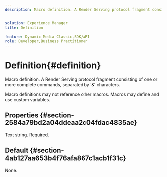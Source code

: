 ```yaml
---
description: Macro definition. A Render Serving protocol fragment consisting of one or more complete commands, separated by '&' characters.


solution: Experience Manager
title: Definition

feature: Dynamic Media Classic,SDK/API
role: Developer,Business Practitioner
---
```


# Definition{#definition}

Macro definition. A Render Serving protocol fragment consisting of one or more complete commands, separated by '&' characters.

 Macro definitions may not reference other macros. Macros may define and use custom variables.

## Properties {#section-2584a79bd2a04ddeaa2c04fdac4835ae}

Text string. Required.

## Default {#section-4ab127aa653b4f76afa867c1acb1f31c}

None. 
